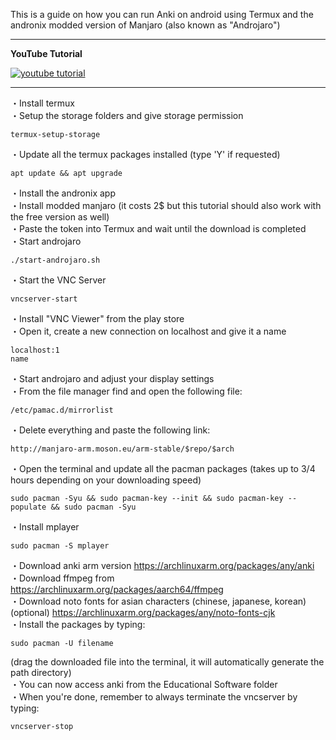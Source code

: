 This is a guide on how you can run Anki on android using Termux and the andronix modded version of Manjaro (also known as "Androjaro")
***
**YouTube Tutorial**

[![youtube tutorial](https://img.youtube.com/vi/0RNs27woiJ4/0.jpg)](https://www.youtube.com/watch?v=0RNs27woiJ4)
***
・Install termux<br/>
・Setup the storage folders and give storage permission
```following
termux-setup-storage
```
・Update all the termux packages installed (type 'Y' if requested)
```
apt update && apt upgrade
```
・Install the andronix app<br/>
・Install modded manjaro (it costs 2$ but this tutorial should also work with the free version as well)<br/>
・Paste the token into Termux and wait until the download is completed<br/>
・Start androjaro
```
./start-androjaro.sh
```
・Start the VNC Server
```
vncserver-start
```
・Install "VNC Viewer" from the play store<br/>
・Open it, create a new connection on localhost and give it a name
```
localhost:1
name
```
・Start androjaro and adjust your display settings<br/>
・From the file manager find and open the following file:
```
/etc/pamac.d/mirrorlist
```
・Delete everything and paste the following link:
```
http://manjaro-arm.moson.eu/arm-stable/$repo/$arch
```
・Open the terminal and update all the pacman packages (takes up to 3/4 hours depending on your downloading speed)
```
sudo pacman -Syu && sudo pacman-key --init && sudo pacman-key --populate && sudo pacman -Syu
```
・Install mplayer
```
sudo pacman -S mplayer
```
・Download anki arm version https://archlinuxarm.org/packages/any/anki<br/>
・Download ffmpeg from https://archlinuxarm.org/packages/aarch64/ffmpeg<br/>
・Download noto fonts for asian characters (chinese, japanese, korean) (optional) https://archlinuxarm.org/packages/any/noto-fonts-cjk<br/>
・Install the packages by typing:
```
sudo pacman -U filename
```
(drag the downloaded file into the terminal, it will automatically generate the path directory)<br/>
・You can now access anki from the Educational Software folder<br/>
・When you're done, remember to always terminate the vncserver by typing:
```
vncserver-stop
```
